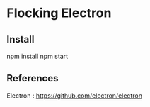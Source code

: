 Flocking Electron
=====================

Install
-------

npm install
npm start

References
----------

Electron : https://github.com/electron/electron
